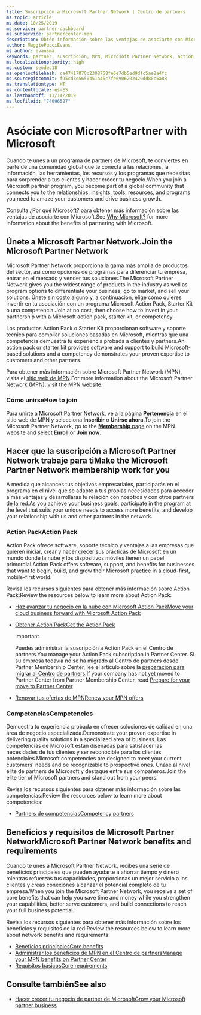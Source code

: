 ```yaml
---
title: Suscripción a Microsoft Partner Network | Centro de partners
ms.topic: article
ms.date: 10/25/2019
ms.service: partner-dashboard
ms.subservice: partnercenter-mpn
description: Obtén información sobre las ventajas de asociarte con Microsoft. Microsoft Partner Network proporciona la gama más amplia de productos del sector, así como opciones de programas para diferenciar tu empresa, entrar en el mercado y vender tus soluciones.
author: MaggiePucciEvans
ms.author: evansma
keywords: partner, suscripción, MPN, Microsoft Partner Network, action pack, MAPS, MAP, suscripción a action pack, ventajas, ventajas de MPN, suscripción, silver, gold, competencias
ms.localizationpriority: high
ms.custom: seodec18
ms.openlocfilehash: ca47417870c2308758fe6e7db5ed9dfc5ae2a4fc
ms.sourcegitcommit: f95cd3e5650451a45c7fe6906202420dd80c5a88
ms.translationtype: HT
ms.contentlocale: es-ES
ms.lasthandoff: 11/14/2019
ms.locfileid: "74096527"
---
```

# <a name="partner-with-microsoft"></a><span data-ttu-id="25af6-105">Asóciate con Microsoft</span><span class="sxs-lookup"><span data-stu-id="25af6-105">Partner with Microsoft</span></span>

<span data-ttu-id="25af6-106">Cuando te unes a un programa de partners de Microsoft, te conviertes en parte de una comunidad global que te conecta a las relaciones, la información, las herramientas, los recursos y los programas que necesitas para sorprender a tus clientes y hacer crecer tu negocio.</span><span class="sxs-lookup"><span data-stu-id="25af6-106">When you join a Microsoft partner program, you become part of a global community that connects you to the relationships, insights, tools, resources, and programs you need to amaze your customers and drive business growth.</span></span>

<span data-ttu-id="25af6-107">Consulta [¿Por qué Microsoft?](https://partner.microsoft.com/business-opportunities/why-microsoft) para obtener más información sobre las ventajas de asociarte con Microsoft.</span><span class="sxs-lookup"><span data-stu-id="25af6-107">See [Why Microsoft?](https://partner.microsoft.com/business-opportunities/why-microsoft) for more information about the benefits of partnering with Microsoft.</span></span> 

## <a name="join-the-microsoft-partner-network"></a><span data-ttu-id="25af6-108">Únete a Microsoft Partner Network.</span><span class="sxs-lookup"><span data-stu-id="25af6-108">Join the Microsoft Partner Network</span></span>

<!-- 12/5/18 The content below was copied and pasted directly from the Membership page of the MPN site (https://partner.microsoft.com/membership)-->

<span data-ttu-id="25af6-109">Microsoft Partner Network proporciona la gama más amplia de productos del sector, así como opciones de programas para diferenciar tu empresa, entrar en el mercado y vender tus soluciones.</span><span class="sxs-lookup"><span data-stu-id="25af6-109">The Microsoft Partner Network gives you the widest range of products in the industry as well as program options to differentiate your business, go to market, and sell your solutions.</span></span> <span data-ttu-id="25af6-110">Únete sin costo alguno y, a continuación, elige cómo quieres invertir en tu asociación con un programa Microsoft Action Pack, Starter Kit o una competencia.</span><span class="sxs-lookup"><span data-stu-id="25af6-110">Join at no cost, then choose how to invest in your partnership with a Microsoft action pack, starter kit, or competency.</span></span>

<span data-ttu-id="25af6-111">Los productos Action Pack o Starter Kit proporcionan software y soporte técnico para compilar soluciones basadas en Microsoft, mientras que una competencia demuestra tu experiencia probada a clientes y partners.</span><span class="sxs-lookup"><span data-stu-id="25af6-111">An action pack or starter kit provides software and support to build Microsoft-based solutions and a competency demonstrates your proven expertise to customers and other partners.</span></span>

<span data-ttu-id="25af6-112">Para obtener más información sobre Microsoft Partner Network (MPN), visita el [sitio web de MPN](https://partner.microsoft.com/commercial).</span><span class="sxs-lookup"><span data-stu-id="25af6-112">For more information about the Microsoft Partner Network (MPN), visit the [MPN website](https://partner.microsoft.com/commercial).</span></span>

### <a name="how-to-join"></a><span data-ttu-id="25af6-113">Cómo unirse</span><span class="sxs-lookup"><span data-stu-id="25af6-113">How to join</span></span>

<span data-ttu-id="25af6-114">Para unirte a Microsoft Partner Network, ve a la [página **Pertenencia**](https://partner.microsoft.com/membership) en el sitio web de MPN y selecciona **Inscribir** o **Unirse ahora**.</span><span class="sxs-lookup"><span data-stu-id="25af6-114">To join the Microsoft Partner Network, go to the [**Membership** page](https://partner.microsoft.com/membership) on the MPN website and select **Enroll** or **Join now**.</span></span>

## <a name="make-the-microsoft-partner-network-membership-work-for-you"></a><span data-ttu-id="25af6-115">Hacer que la suscripción a Microsoft Partner Network trabaje para ti</span><span class="sxs-lookup"><span data-stu-id="25af6-115">Make the Microsoft Partner Network membership work for you</span></span>

<!-- 10/25/2019 The content below content from the Membership pages of the MPN site (https://partner.microsoft.com/membership) and additional updated content.-->

<span data-ttu-id="25af6-116">A medida que alcances tus objetivos empresariales, participarás en el programa en el nivel que se adapte a tus propias necesidades para acceder a más ventajas y desarrollarás tu relación con nosotros y con otros partners de la red.</span><span class="sxs-lookup"><span data-stu-id="25af6-116">As you achieve your business goals, participate in the program at the level that suits your unique needs to access more benefits, and develop your relationship with us and other partners in the network.</span></span>

### <a name="action-pack"></a><span data-ttu-id="25af6-117">Action Pack</span><span class="sxs-lookup"><span data-stu-id="25af6-117">Action Pack</span></span>

<span data-ttu-id="25af6-118">Action Pack ofrece software, soporte técnico y ventajas a las empresas que quieren iniciar, crear y hacer crecer sus prácticas de Microsoft en un mundo donde la nube y los dispositivos móviles tienen un papel primordial.</span><span class="sxs-lookup"><span data-stu-id="25af6-118">Action Pack offers software, support, and benefits for businesses that want to begin, build, and grow their Microsoft practice in a cloud-first, mobile-first world.</span></span> 

<span data-ttu-id="25af6-119">Revisa los recursos siguientes para obtener más información sobre Action Pack:</span><span class="sxs-lookup"><span data-stu-id="25af6-119">Review the resources below to learn more about Action Pack:</span></span>

- [<span data-ttu-id="25af6-120">Haz avanzar tu negocio en la nube con Microsoft Action Pack</span><span class="sxs-lookup"><span data-stu-id="25af6-120">Move your cloud business forward with Microsoft Action Pack</span></span>](https://partner.microsoft.com/membership/action-pack)

- [<span data-ttu-id="25af6-121">Obtener Action Pack</span><span class="sxs-lookup"><span data-stu-id="25af6-121">Get the Action Pack</span></span>](mpn-get-action-pack.md)
  
    >[!IMPORTANT]
    ><span data-ttu-id="25af6-122">Puedes administrar la suscripción a Action Pack en el Centro de partners.</span><span class="sxs-lookup"><span data-stu-id="25af6-122">You manage your Action Pack subscription in Partner Center.</span></span> <span data-ttu-id="25af6-123">Si su empresa todavía no se ha migrado al Centro de partners desde Partner Membership Center, lee el artículo sobre la [preparación para migrar al Centro de partners](prepare-pmc-pc-migration.md).</span><span class="sxs-lookup"><span data-stu-id="25af6-123">If your company has not yet moved to Partner Center from Partner Membership Center, read [Prepare for your move to Partner Center](prepare-pmc-pc-migration.md)</span></span>  

- [<span data-ttu-id="25af6-124">Renovar tus ofertas de MPN</span><span class="sxs-lookup"><span data-stu-id="25af6-124">Renew your MPN offers</span></span>](renew-mpn-offers.md)

### <a name="competencies"></a><span data-ttu-id="25af6-125">Competencias</span><span class="sxs-lookup"><span data-stu-id="25af6-125">Competencies</span></span>

<span data-ttu-id="25af6-126">Demuestra tu experiencia probada en ofrecer soluciones de calidad en una área de negocio especializada.</span><span class="sxs-lookup"><span data-stu-id="25af6-126">Demonstrate your proven expertise in delivering quality solutions in a specialized area of business.</span></span> <span data-ttu-id="25af6-127">Las competencias de Microsoft están diseñadas para satisfacer las necesidades de tus clientes y ser reconocible para los clientes potenciales.</span><span class="sxs-lookup"><span data-stu-id="25af6-127">Microsoft competencies are designed to meet your current customers' needs and be recognizable to prospective ones.</span></span> <span data-ttu-id="25af6-128">Únase al nivel élite de partners de Microsoft y destaque entre sus compañeros.</span><span class="sxs-lookup"><span data-stu-id="25af6-128">Join the elite tier of Microsoft partners and stand out from your peers.</span></span>

<span data-ttu-id="25af6-129">Revisa los recursos siguientes para obtener más información sobre las competencias:</span><span class="sxs-lookup"><span data-stu-id="25af6-129">Review the resources below to learn more about competencies:</span></span>

- [<span data-ttu-id="25af6-130">Partners de competencias</span><span class="sxs-lookup"><span data-stu-id="25af6-130">Competency partners</span></span>](https://partner.microsoft.com/membership/competencies)

## <a name="microsoft-partner-network-benefits-and-requirements"></a><span data-ttu-id="25af6-131">Beneficios y requisitos de Microsoft Partner Network</span><span class="sxs-lookup"><span data-stu-id="25af6-131">Microsoft Partner Network benefits and requirements</span></span>

<span data-ttu-id="25af6-132">Cuando te unes a Microsoft Partner Network, recibes una serie de beneficios principales que pueden ayudarte a ahorrar tiempo y dinero mientras refuerzas tus capacidades, proporcionas un mejor servicio a los clientes y creas conexiones alcanzar el potencial completo de tu empresa.</span><span class="sxs-lookup"><span data-stu-id="25af6-132">When you join the Microsoft Partner Network, you receive a set of core benefits that can help you save time and money while you strengthen your capabilities, better serve customers, and build connections to reach your full business potential.</span></span>

<span data-ttu-id="25af6-133">Revisa los recursos siguientes para obtener más información sobre los beneficios y requisitos de la red:</span><span class="sxs-lookup"><span data-stu-id="25af6-133">Review the resources below to learn more about network benefits and requirements:</span></span>

- [<span data-ttu-id="25af6-134">Beneficios principales</span><span class="sxs-lookup"><span data-stu-id="25af6-134">Core benefits</span></span>](https://partner.microsoft.com/membership/core-benefits#simple-tab-content-1)
- [<span data-ttu-id="25af6-135">Administrar los beneficios de MPN en el Centro de partners</span><span class="sxs-lookup"><span data-stu-id="25af6-135">Manage your MPN benefits on Partner Center</span></span>](manage-your-partner-network-benefits.md)
- [<span data-ttu-id="25af6-136">Requisitos básicos</span><span class="sxs-lookup"><span data-stu-id="25af6-136">Core requirements</span></span>](https://partner.microsoft.com/membership/core-benefits#simple-tab-content-2)

## <a name="see-also"></a><span data-ttu-id="25af6-137">Consulte también</span><span class="sxs-lookup"><span data-stu-id="25af6-137">See also</span></span>
- [<span data-ttu-id="25af6-138">Hacer crecer tu negocio de partner de Microsoft</span><span class="sxs-lookup"><span data-stu-id="25af6-138">Grow your Microsoft partner business</span></span>](grow-your-business.md)
